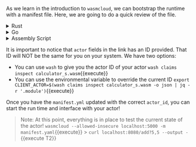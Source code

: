 As we learn in the introduction to `wasmcloud`, we can bootstrap the runtime with a manifest file. Here, we are going to do a quick review of the file.

<details>
  <summary>Rust</summary>
  
  `rust/manifest.yaml`{{open}}
  
</details>
<details>
  <summary>Go</summary>

`go/manifest.yaml`{{open}}

</details>
<details>
  <summary>Assembly Script</summary>

`assemblyscript/manifest.yaml`{{open}}

</details>

It is important to notice that `actor` fields in the link has an ID provided. That ID will NOT be the same for you on your system. We have two options:

- You can use `wash` to give you the actor ID of your actor
  `wash claims inspect calculator_s.wasm`{{execute}}
- You can use the environmental variable to override the current ID
  `export CLIENT_ACTOR=$(wash claims inspect calculator_s.wasm -o json | jq -r '.module')`{{execute}}

Once you have the `manifest.yml` updated with the correct `actor_id`, you can start the run time and interface with your actor!

> Note: At this point, everything is in place to test the current state of the actor!
> `wasmcloud --allowed-insecure localhost:5000 -m manifest.yaml`{{execute}} > `curl localhost:8080/add?5,5 --output -`{{execute T2}}
